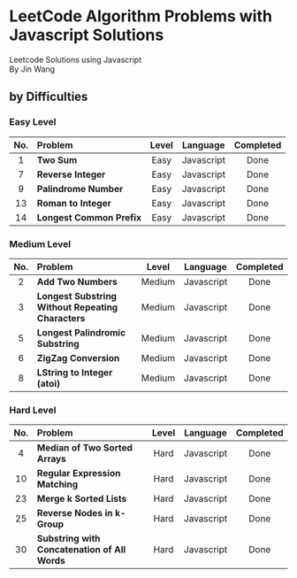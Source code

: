 # LeetCode Algorithm Problems with Javascript Solutions

Leetcode Solutions using Javascript<br/>
By Jin Wang

## by Difficulties

### Easy Level

| No. | Problem       | Level  | Language  | Completed|
|:-------:|:--------------|:------:|:---------:|:-------------:|
|1|**Two Sum**|Easy|Javascript|Done|
|7|**Reverse Integer**|Easy|Javascript|Done|
|9|**Palindrome Number**|Easy|Javascript|Done|
|13|**Roman to Integer**|Easy|Javascript|Done|
|14|**Longest Common Prefix**|Easy|Javascript|Done|


### Medium Level

| No. | Problem       | Level  | Language  | Completed|
|:-------:|:--------------|:------:|:---------:|:-------------:|
|2|**Add Two Numbers**|Medium|Javascript|Done|
|3|**Longest Substring Without Repeating Characters**|Medium|Javascript|Done|
|5|**Longest Palindromic Substring**|Medium|Javascript|Done|
|6|**ZigZag Conversion**|Medium|Javascript|Done|
|8|**LString to Integer (atoi)**|Medium|Javascript|Done|


### Hard Level

| No. | Problem       | Level  | Language  | Completed|
|:-------:|:--------------|:------:|:---------:|:-------------:|
|4|**Median of Two Sorted Arrays**|Hard|Javascript|Done|
|10|**Regular Expression Matching**|Hard|Javascript|Done|
|23|**Merge k Sorted Lists**|Hard|Javascript|Done|
|25|**Reverse Nodes in k-Group**|Hard|Javascript|Done|
|30|**Substring with Concatenation of All Words**|Hard|Javascript|Done|





